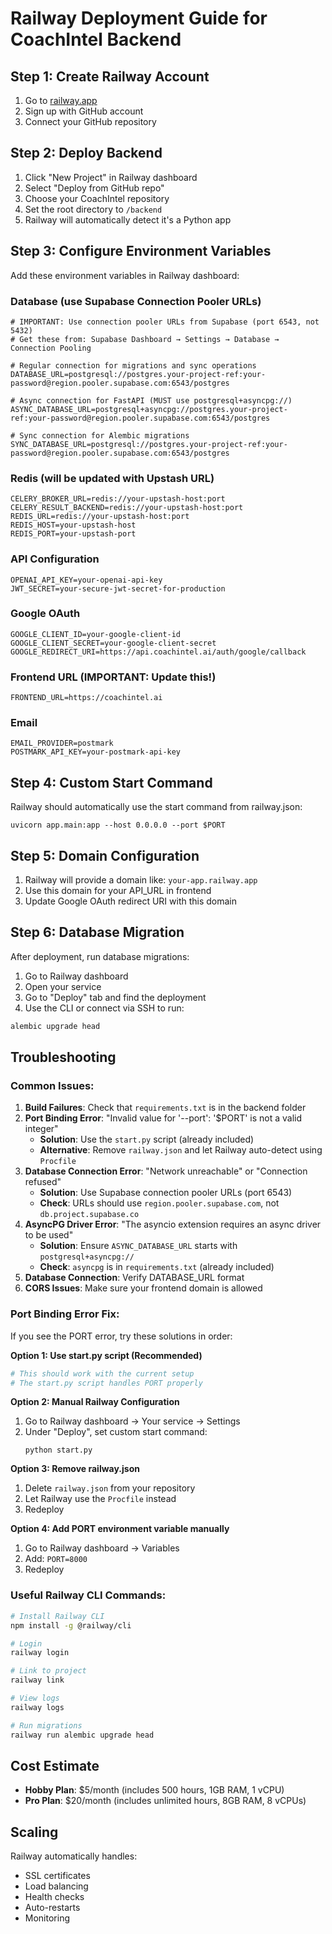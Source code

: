 # Railway Deployment Guide for CoachIntel Backend

## Step 1: Create Railway Account
1. Go to [railway.app](https://railway.app)
2. Sign up with GitHub account
3. Connect your GitHub repository

## Step 2: Deploy Backend
1. Click "New Project" in Railway dashboard
2. Select "Deploy from GitHub repo"
3. Choose your CoachIntel repository
4. Set the root directory to `/backend`
5. Railway will automatically detect it's a Python app

## Step 3: Configure Environment Variables
Add these environment variables in Railway dashboard:

### Database (use Supabase Connection Pooler URLs)
```
# IMPORTANT: Use connection pooler URLs from Supabase (port 6543, not 5432)
# Get these from: Supabase Dashboard → Settings → Database → Connection Pooling

# Regular connection for migrations and sync operations
DATABASE_URL=postgresql://postgres.your-project-ref:your-password@region.pooler.supabase.com:6543/postgres

# Async connection for FastAPI (MUST use postgresql+asyncpg://)
ASYNC_DATABASE_URL=postgresql+asyncpg://postgres.your-project-ref:your-password@region.pooler.supabase.com:6543/postgres

# Sync connection for Alembic migrations
SYNC_DATABASE_URL=postgresql://postgres.your-project-ref:your-password@region.pooler.supabase.com:6543/postgres
```

### Redis (will be updated with Upstash URL)
```
CELERY_BROKER_URL=redis://your-upstash-host:port
CELERY_RESULT_BACKEND=redis://your-upstash-host:port
REDIS_URL=redis://your-upstash-host:port
REDIS_HOST=your-upstash-host
REDIS_PORT=your-upstash-port
```

### API Configuration
```
OPENAI_API_KEY=your-openai-api-key
JWT_SECRET=your-secure-jwt-secret-for-production
```

### Google OAuth
```
GOOGLE_CLIENT_ID=your-google-client-id
GOOGLE_CLIENT_SECRET=your-google-client-secret
GOOGLE_REDIRECT_URI=https://api.coachintel.ai/auth/google/callback
```

### Frontend URL (IMPORTANT: Update this!)
```
FRONTEND_URL=https://coachintel.ai
```

### Email
```
EMAIL_PROVIDER=postmark
POSTMARK_API_KEY=your-postmark-api-key
```

## Step 4: Custom Start Command
Railway should automatically use the start command from railway.json:
```
uvicorn app.main:app --host 0.0.0.0 --port $PORT
```

## Step 5: Domain Configuration
1. Railway will provide a domain like: `your-app.railway.app`
2. Use this domain for your API_URL in frontend
3. Update Google OAuth redirect URI with this domain

## Step 6: Database Migration
After deployment, run database migrations:
1. Go to Railway dashboard
2. Open your service
3. Go to "Deploy" tab and find the deployment
4. Use the CLI or connect via SSH to run:
```bash
alembic upgrade head
```

## Troubleshooting

### Common Issues:
1. **Build Failures**: Check that `requirements.txt` is in the backend folder
2. **Port Binding Error**: "Invalid value for '--port': '$PORT' is not a valid integer"
   - **Solution**: Use the `start.py` script (already included)
   - **Alternative**: Remove `railway.json` and let Railway auto-detect using `Procfile`
3. **Database Connection Error**: "Network unreachable" or "Connection refused"
   - **Solution**: Use Supabase connection pooler URLs (port 6543)
   - **Check**: URLs should use `region.pooler.supabase.com`, not `db.project.supabase.co`
4. **AsyncPG Driver Error**: "The asyncio extension requires an async driver to be used"
   - **Solution**: Ensure `ASYNC_DATABASE_URL` starts with `postgresql+asyncpg://`
   - **Check**: `asyncpg` is in `requirements.txt` (already included)
5. **Database Connection**: Verify DATABASE_URL format
6. **CORS Issues**: Make sure your frontend domain is allowed

### Port Binding Error Fix:
If you see the PORT error, try these solutions in order:

**Option 1: Use start.py script (Recommended)**
```bash
# This should work with the current setup
# The start.py script handles PORT properly
```

**Option 2: Manual Railway Configuration**
1. Go to Railway dashboard → Your service → Settings
2. Under "Deploy", set custom start command:
   ```
   python start.py
   ```

**Option 3: Remove railway.json**
1. Delete `railway.json` from your repository
2. Let Railway use the `Procfile` instead
3. Redeploy

**Option 4: Add PORT environment variable manually**
1. Go to Railway dashboard → Variables
2. Add: `PORT=8000`
3. Redeploy

### Useful Railway CLI Commands:
```bash
# Install Railway CLI
npm install -g @railway/cli

# Login
railway login

# Link to project
railway link

# View logs
railway logs

# Run migrations
railway run alembic upgrade head
```

## Cost Estimate
- **Hobby Plan**: $5/month (includes 500 hours, 1GB RAM, 1 vCPU)
- **Pro Plan**: $20/month (includes unlimited hours, 8GB RAM, 8 vCPUs)

## Scaling
Railway automatically handles:
- SSL certificates
- Load balancing
- Health checks
- Auto-restarts
- Monitoring
